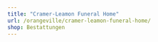 ```yaml
---
title: "Cramer-Leamon Funeral Home"
url: /orangeville/cramer-leamon-funeral-home/
shop: Bestattungen
---
```

